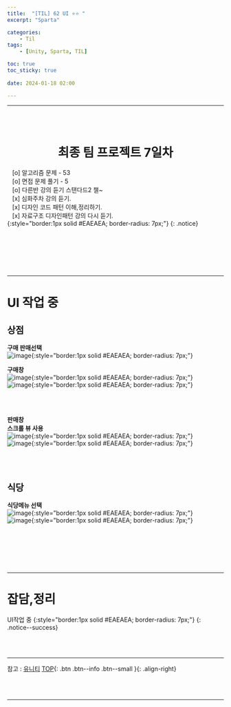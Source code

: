 ```yaml
---
title:  "[TIL] 62 UI ⭐⭐ "
excerpt: "Sparta"

categories:
    - Til
tags:
    - [Unity, Sparta, TIL]

toc: true
toc_sticky: true
 
date: 2024-01-18 02:00

---
```

- - -


<BR><BR>

<center><H1>  최종 팀 프로젝트 7일차  </H1></center>

&nbsp;&nbsp; [o] 알고리즘 문제  - 53  
&nbsp;&nbsp; [o] 면접 문제 풀기 - 5     
&nbsp;&nbsp; [o] 다른반 강의 듣기 스탠다드2 챌~   
&nbsp;&nbsp; [x] 심화주차 강의 듣기.  
&nbsp;&nbsp; [x] 디자인 코드 패턴 이해,정리하기.   
&nbsp;&nbsp; [x] 자료구조 디자인패턴 강의 다시 듣기.  
{:style="border:1px solid #EAEAEA; border-radius: 7px;"}
{: .notice}  

<br><br><br><br><br>
- - - 

# UI 작업 중

## 상점
**구매 판매선택**  
![image](https://github.com/levell1/levell1.github.io/assets/96651722/ef3faf9d-b7bd-4630-a457-29fbee11dac4){:style="border:1px solid #EAEAEA; border-radius: 7px;"}  

**구매창**  
![image](https://github.com/levell1/levell1.github.io/assets/96651722/4d2b2b17-ba3f-48c6-ba13-30dbf2746f61){:style="border:1px solid #EAEAEA; border-radius: 7px;"}  
![image](https://github.com/levell1/levell1.github.io/assets/96651722/8748b7a8-838d-49c2-b618-31b4ec73cf8c){:style="border:1px solid #EAEAEA; border-radius: 7px;"}  

<br><br>

**판매창**  
**스크롤 뷰 사용**  
![image](https://github.com/levell1/levell1.github.io/assets/96651722/8c519396-8c5a-4aed-bc82-49d34544ae66){:style="border:1px solid #EAEAEA; border-radius: 7px;"}  
![image](https://github.com/levell1/levell1.github.io/assets/96651722/afb346e7-081a-4ae6-af0e-10bcdd0a0a47){:style="border:1px solid #EAEAEA; border-radius: 7px;"}  

<br><br>

## 식당
**식당메뉴 선택**  
![image](https://github.com/levell1/levell1.github.io/assets/96651722/29f840b2-0467-40fc-ad58-f0d74303bec9){:style="border:1px solid #EAEAEA; border-radius: 7px;"}  
![image](https://github.com/levell1/levell1.github.io/assets/96651722/18998383-db23-4d22-bd96-3edfa62dfd7b){:style="border:1px solid #EAEAEA; border-radius: 7px;"}  


<br><br><br><br><br>
- - - 



# 잡담,정리
UI작업 중
{:style="border:1px solid #EAEAEA; border-radius: 7px;"}
{: .notice--success}  

<br><br>
- - -

참고 : [유니티](https://docs.unity3d.com/kr/)
[TOP](#){: .btn .btn--info .btn--small }{: .align-right}


<br><br>
- - -
